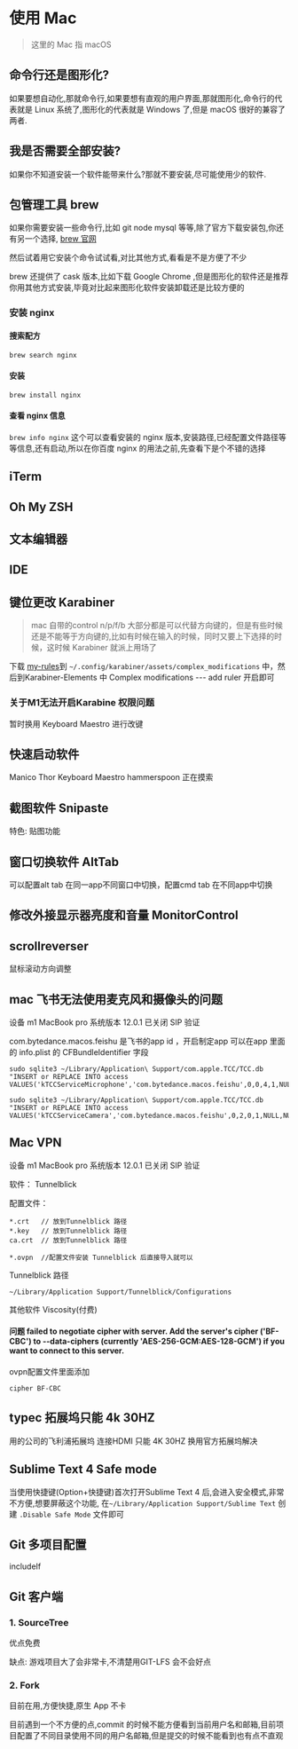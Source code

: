 # 使用 Mac
> 这里的 Mac 指 macOS

## 命令行还是图形化?
如果要想自动化,那就命令行,如果要想有直观的用户界面,那就图形化,命令行的代表就是 Linux 系统了,图形化的代表就是 Windows 了,但是 macOS 很好的兼容了两者.

## 我是否需要全部安装?
如果你不知道安装一个软件能带来什么?那就不要安装,尽可能使用少的软件.

## 包管理工具 brew
如果你需要安装一些命令行,比如 git node mysql 等等,除了官方下载安装包,你还有另一个选择, [ brew 官网](https://brew.sh/index_zh-cn)

然后试着用它安装个命令试试看,对比其他方式,看看是不是方便了不少

brew 还提供了 cask 版本,比如下载 Google Chrome ,但是图形化的软件还是推荐你用其他方式安装,毕竟对比起来图形化软件安装卸载还是比较方便的

### 安装 nginx
#### 搜索配方

`brew search nginx`

#### 安装
`brew install nginx`
#### 查看 nginx 信息
`brew info nginx`
这个可以查看安装的 nginx 版本,安装路径,已经配置文件路径等等信息,还有启动,所以在你百度 nginx 的用法之前,先查看下是个不错的选择


## iTerm

## Oh My ZSH

## 文本编辑器

## IDE
## 键位更改 Karabiner

> mac 自带的control n/p/f/b 大部分都是可以代替方向键的，但是有些时候还是不能等于方向键的,比如有时候在输入的时候，同时又要上下选择的时候，这时候 Karabiner 就派上用场了

下载 [my-rules](./my-rules.json)到 `~/.config/karabiner/assets/complex_modifications` 中，然后到Karabiner-Elements 中 Complex modifications --- add ruler 开启即可

### 关于M1无法开启Karabine 权限问题

暂时换用 Keyboard Maestro 进行改键


## 快速启动软件
Manico Thor Keyboard Maestro hammerspoon 正在摸索


## 截图软件 Snipaste
特色: 贴图功能

## 窗口切换软件 AltTab
可以配置alt tab 在同一app不同窗口中切换，配置cmd tab 在不同app中切换
## 修改外接显示器亮度和音量 MonitorControl


## scrollreverser 
鼠标滚动方向调整


## mac 飞书无法使用麦克风和摄像头的问题
设备 m1 MacBook pro 系统版本 12.0.1 已关闭 SIP 验证

com.bytedance.macos.feishu 是飞书的app id ，开启制定app 可以在app 里面的 info.plist 的 CFBundleIdentifier 字段

```
sudo sqlite3 ~/Library/Application\ Support/com.apple.TCC/TCC.db "INSERT or REPLACE INTO access VALUES('kTCCServiceMicrophone','com.bytedance.macos.feishu',0,0,4,1,NULL,NULL,0,'UNUSED',NULL,0,1622199671);"

sudo sqlite3 ~/Library/Application\ Support/com.apple.TCC/TCC.db "INSERT or REPLACE INTO access VALUES('kTCCServiceCamera','com.bytedance.macos.feishu',0,2,0,1,NULL,NULL,NULL,'UNUSED',NULL,0,1608354323);"
```
## Mac VPN
设备 m1 MacBook pro 系统版本 12.0.1 已关闭 SIP 验证

软件：
Tunnelblick

配置文件：

```
*.crt   // 放到Tunnelblick 路径
*.key   // 放到Tunnelblick 路径
ca.crt  // 放到Tunnelblick 路径

*.ovpn  //配置文件安装 Tunnelblick 后直接导入就可以
```

Tunnelblick 路径

`~/Library/Application Support/Tunnelblick/Configurations` 

其他软件 Viscosity(付费)


#### 问题 failed to negotiate cipher with server. Add the server's cipher ('BF-CBC') to --data-ciphers (currently 'AES-256-GCM:AES-128-GCM') if you want to connect to this server.
ovpn配置文件里面添加
```
cipher BF-CBC
```

## typec 拓展坞只能 4k 30HZ
用的公司的飞利浦拓展坞 连接HDMI 只能 4K 30HZ 
换用官方拓展坞解决

## Sublime Text 4 Safe mode
当使用快捷键(Option+快捷键)首次打开Sublime Text 4 后,会进入安全模式,非常不方便,想要屏蔽这个功能, 在`~/Library/Application Support/Sublime Text` 创建
 `.Disable Safe Mode` 文件即可


## Git 多项目配置

includeIf


## Git 客户端


### 1. SourceTree
优点免费

缺点: 游戏项目大了会非常卡,不清楚用GIT-LFS 会不会好点

### 2. Fork
目前在用,方便快捷,原生 App 不卡

目前遇到一个不方便的点,commit 的时候不能方便看到当前用户名和邮箱,目前项目配置了不同目录使用不同的用户名邮箱,但是提交的时候不能看到也有点不直观









